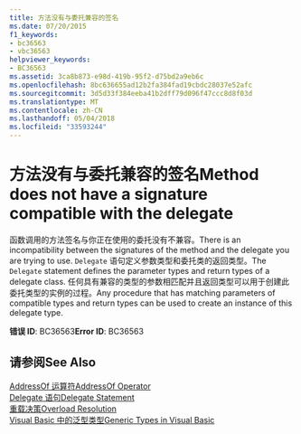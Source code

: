 ```yaml
---
title: 方法没有与委托兼容的签名
ms.date: 07/20/2015
f1_keywords:
- bc36563
- vbc36563
helpviewer_keywords:
- BC36563
ms.assetid: 3ca8b873-e98d-419b-95f2-d75bd2a9eb6c
ms.openlocfilehash: 8bc636655ad12b2fa384fad19cbdc28037e52afc
ms.sourcegitcommit: 3d5d33f384eeba41b2dff79d096f47ccc8d8f03d
ms.translationtype: MT
ms.contentlocale: zh-CN
ms.lasthandoff: 05/04/2018
ms.locfileid: "33593244"
---
```

# <a name="method-does-not-have-a-signature-compatible-with-the-delegate"></a><span data-ttu-id="117a3-102">方法没有与委托兼容的签名</span><span class="sxs-lookup"><span data-stu-id="117a3-102">Method does not have a signature compatible with the delegate</span></span>
<span data-ttu-id="117a3-103">函数调用的方法签名与你正在使用的委托没有不兼容。</span><span class="sxs-lookup"><span data-stu-id="117a3-103">There is an incompatibility between the signatures of the method and the delegate you are trying to use.</span></span> <span data-ttu-id="117a3-104">`Delegate` 语句定义参数类型和委托类的返回类型。</span><span class="sxs-lookup"><span data-stu-id="117a3-104">The `Delegate` statement defines the parameter types and return types of a delegate class.</span></span> <span data-ttu-id="117a3-105">任何具有兼容的类型的参数相匹配并且返回类型可以用于创建此委托类型的实例的过程。</span><span class="sxs-lookup"><span data-stu-id="117a3-105">Any procedure that has matching parameters of compatible types and return types can be used to create an instance of this delegate type.</span></span>  
  
 <span data-ttu-id="117a3-106">**错误 ID**: BC36563</span><span class="sxs-lookup"><span data-stu-id="117a3-106">**Error ID**: BC36563</span></span>  
  
## <a name="see-also"></a><span data-ttu-id="117a3-107">请参阅</span><span class="sxs-lookup"><span data-stu-id="117a3-107">See Also</span></span>  
 [<span data-ttu-id="117a3-108">AddressOf 运算符</span><span class="sxs-lookup"><span data-stu-id="117a3-108">AddressOf Operator</span></span>](../../../visual-basic/language-reference/operators/addressof-operator.md)  
 [<span data-ttu-id="117a3-109">Delegate 语句</span><span class="sxs-lookup"><span data-stu-id="117a3-109">Delegate Statement</span></span>](../../../visual-basic/language-reference/statements/delegate-statement.md)  
 [<span data-ttu-id="117a3-110">重载决策</span><span class="sxs-lookup"><span data-stu-id="117a3-110">Overload Resolution</span></span>](../../../visual-basic/programming-guide/language-features/procedures/overload-resolution.md)  
 [<span data-ttu-id="117a3-111">Visual Basic 中的泛型类型</span><span class="sxs-lookup"><span data-stu-id="117a3-111">Generic Types in Visual Basic</span></span>](../../../visual-basic/programming-guide/language-features/data-types/generic-types.md)
